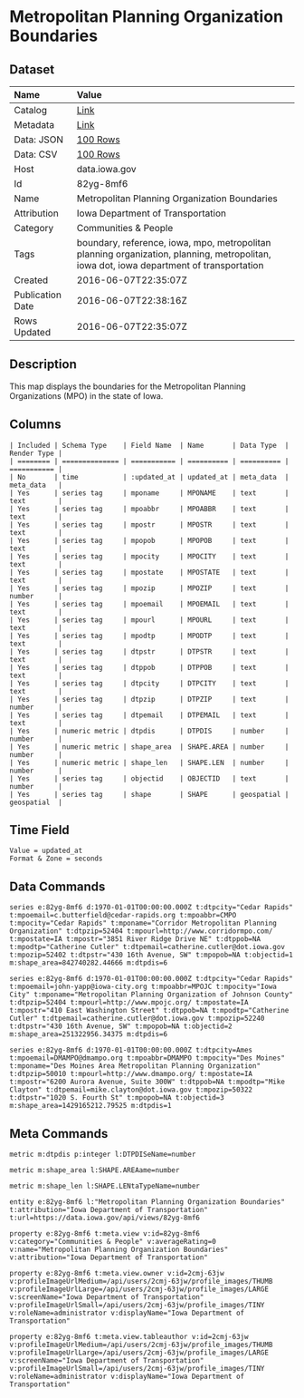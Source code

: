 # Metropolitan Planning Organization Boundaries

## Dataset

| Name | Value |
| :--- | :---- |
| Catalog | [Link](https://catalog.data.gov/dataset/metropolitan-planning-organization-boundaries) |
| Metadata | [Link](https://data.iowa.gov/api/views/82yg-8mf6) |
| Data: JSON | [100 Rows](https://data.iowa.gov/api/views/82yg-8mf6/rows.json?max_rows=100) |
| Data: CSV | [100 Rows](https://data.iowa.gov/api/views/82yg-8mf6/rows.csv?max_rows=100) |
| Host | data.iowa.gov |
| Id | 82yg-8mf6 |
| Name | Metropolitan Planning Organization Boundaries |
| Attribution | Iowa Department of Transportation |
| Category | Communities & People |
| Tags | boundary, reference, iowa, mpo, metropolitan planning organization, planning, metropolitan, iowa dot, iowa department of transportation |
| Created | 2016-06-07T22:35:07Z |
| Publication Date | 2016-06-07T22:38:16Z |
| Rows Updated | 2016-06-07T22:35:07Z |

## Description

This map displays the boundaries for the Metropolitan Planning Organizations (MPO) in the state of Iowa.

## Columns

```ls
| Included | Schema Type    | Field Name  | Name       | Data Type  | Render Type |
| ======== | ============== | =========== | ========== | ========== | =========== |
| No       | time           | :updated_at | updated_at | meta_data  | meta_data   |
| Yes      | series tag     | mponame     | MPONAME    | text       | text        |
| Yes      | series tag     | mpoabbr     | MPOABBR    | text       | text        |
| Yes      | series tag     | mpostr      | MPOSTR     | text       | text        |
| Yes      | series tag     | mpopob      | MPOPOB     | text       | text        |
| Yes      | series tag     | mpocity     | MPOCITY    | text       | text        |
| Yes      | series tag     | mpostate    | MPOSTATE   | text       | text        |
| Yes      | series tag     | mpozip      | MPOZIP     | text       | number      |
| Yes      | series tag     | mpoemail    | MPOEMAIL   | text       | text        |
| Yes      | series tag     | mpourl      | MPOURL     | text       | text        |
| Yes      | series tag     | mpodtp      | MPODTP     | text       | text        |
| Yes      | series tag     | dtpstr      | DTPSTR     | text       | text        |
| Yes      | series tag     | dtppob      | DTPPOB     | text       | text        |
| Yes      | series tag     | dtpcity     | DTPCITY    | text       | text        |
| Yes      | series tag     | dtpzip      | DTPZIP     | text       | number      |
| Yes      | series tag     | dtpemail    | DTPEMAIL   | text       | text        |
| Yes      | numeric metric | dtpdis      | DTPDIS     | number     | number      |
| Yes      | numeric metric | shape_area  | SHAPE.AREA | number     | number      |
| Yes      | numeric metric | shape_len   | SHAPE.LEN  | number     | number      |
| Yes      | series tag     | objectid    | OBJECTID   | text       | number      |
| Yes      | series tag     | shape       | SHAPE      | geospatial | geospatial  |
```

## Time Field

```ls
Value = updated_at
Format & Zone = seconds
```

## Data Commands

```ls
series e:82yg-8mf6 d:1970-01-01T00:00:00.000Z t:dtpcity="Cedar Rapids" t:mpoemail=c.butterfield@cedar-rapids.org t:mpoabbr=CMPO t:mpocity="Cedar Rapids" t:mponame="Corridor Metropolitan Planning Organization" t:dtpzip=52404 t:mpourl=http://www.corridormpo.com/ t:mpostate=IA t:mpostr="3851 River Ridge Drive NE" t:dtppob=NA t:mpodtp="Catherine Cutler" t:dtpemail=catherine.cutler@dot.iowa.gov t:mpozip=52402 t:dtpstr="430 16th Avenue, SW" t:mpopob=NA t:objectid=1 m:shape_area=842740282.44666 m:dtpdis=6

series e:82yg-8mf6 d:1970-01-01T00:00:00.000Z t:dtpcity="Cedar Rapids" t:mpoemail=john-yapp@iowa-city.org t:mpoabbr=MPOJC t:mpocity="Iowa City" t:mponame="Metropolitan Planning Organization of Johnson County" t:dtpzip=52404 t:mpourl=http://www.mpojc.org/ t:mpostate=IA t:mpostr="410 East Washington Street" t:dtppob=NA t:mpodtp="Catherine Cutler" t:dtpemail=catherine.cutler@dot.iowa.gov t:mpozip=52240 t:dtpstr="430 16th Avenue, SW" t:mpopob=NA t:objectid=2 m:shape_area=251322956.34375 m:dtpdis=6

series e:82yg-8mf6 d:1970-01-01T00:00:00.000Z t:dtpcity=Ames t:mpoemail=DMAMPO@dmampo.org t:mpoabbr=DMAMPO t:mpocity="Des Moines" t:mponame="Des Moines Area Metropolitan Planning Organization" t:dtpzip=50010 t:mpourl=http://www.dmampo.org/ t:mpostate=IA t:mpostr="6200 Aurora Avenue, Suite 300W" t:dtppob=NA t:mpodtp="Mike Clayton" t:dtpemail=mike.clayton@dot.iowa.gov t:mpozip=50322 t:dtpstr="1020 S. Fourth St" t:mpopob=NA t:objectid=3 m:shape_area=1429165212.79525 m:dtpdis=1
```

## Meta Commands

```ls
metric m:dtpdis p:integer l:DTPDISeName=number

metric m:shape_area l:SHAPE.AREAame=number

metric m:shape_len l:SHAPE.LENtaTypeName=number

entity e:82yg-8mf6 l:"Metropolitan Planning Organization Boundaries" t:attribution="Iowa Department of Transportation" t:url=https://data.iowa.gov/api/views/82yg-8mf6

property e:82yg-8mf6 t:meta.view v:id=82yg-8mf6 v:category="Communities & People" v:averageRating=0 v:name="Metropolitan Planning Organization Boundaries" v:attribution="Iowa Department of Transportation"

property e:82yg-8mf6 t:meta.view.owner v:id=2cmj-63jw v:profileImageUrlMedium=/api/users/2cmj-63jw/profile_images/THUMB v:profileImageUrlLarge=/api/users/2cmj-63jw/profile_images/LARGE v:screenName="Iowa Department of Transportation" v:profileImageUrlSmall=/api/users/2cmj-63jw/profile_images/TINY v:roleName=administrator v:displayName="Iowa Department of Transportation"

property e:82yg-8mf6 t:meta.view.tableauthor v:id=2cmj-63jw v:profileImageUrlMedium=/api/users/2cmj-63jw/profile_images/THUMB v:profileImageUrlLarge=/api/users/2cmj-63jw/profile_images/LARGE v:screenName="Iowa Department of Transportation" v:profileImageUrlSmall=/api/users/2cmj-63jw/profile_images/TINY v:roleName=administrator v:displayName="Iowa Department of Transportation"
```